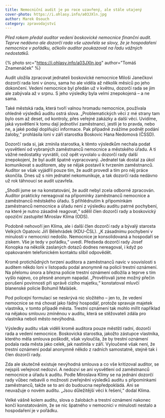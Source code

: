 ```yaml
---
title: Nemocniční audit je po roce uzavřený, ale stále utajený
cover-photo: https://i.ohlasy.info/a03JXln.jpg
author: Marek Osouch
category: zpravodajství
---
```


*Před rokem předal auditor vedení boskovické nemocnice finanční audit. Teprve nedávno ale dozorčí rada vše uzavřela se slovy, že je hospodaření nemocnice v pořádku, ačkoliv auditor poukazoval na řadu vážných nedostatků.*

{% photo src="https://i.ohlasy.info/a03JXln.jpg" author="Tomáš Znamenáček" %}

Audit uložila zpracovat jednateli boskovické nemocnice Miloši Janečkovi dozorčí rada loni v únoru, sama ho ale viděla až několik měsíců po jeho dokončení. Vedení nemocnice byl předán už v květnu, dozorčí rada se jím ale zabývala až v srpnu. S jeho výsledky byla velmi znepokojená – a ne sama.

Také městská rada, která tvoří valnou hromadu nemocnice, používala ohledně výsledků auditu ostrá slova. „Problematických věcí z mé strany tam bylo osm až deset, od kontroly, přes veřejné zakázky a další věci. Uvidíme, jaká vysvětlení k tomu dají jednotliví zaměstnanci, jestli je to pravda, nebo ne, a jaké podají doplňující informace. Pak případně zvážíme podnět podání žaloby,“ prohlásila loni v září starostka Boskovic Hana Nedomová (ČSSD).

Dozorčí rada si, jak zmínila starostka, k těmto výsledkům nechala podat vysvětlení od vybraných zaměstnanců nemocnice a městského úřadu. A ti vážné nedostatky vyvrátili, což opět vyvolalo u dozorčí rady další znepokojení, že byl audit špatně vypracovaný. Jednatel tak dostal za úkol komunikovat s auditorem, aby se nějak postavil k tvrzením zaměstnanců. Auditor se však vyjádřil pouze tím, že audit provedl a tím pro něj práce skončila. Dnes už s ním jednatel nekomunikuje, a tak dozorčí rada nedávno už rok táhnoucí se audit uzavřela.

„Shodli jsme se na konstatování, že audit nebyl zcela odborně zpracován. Auditor prakticky nereagoval na připomínky zaměstnanců nemocnice a zaměstnanců městského úřadu. S přihlédnutím k připomínkám zaměstnanců nemocnice a úřadu není z výsledku auditu patrné pochybení, na které je nutno zásadně reagovat,“ sdělil člen dozorčí rady a boskovický opoziční zastupitel Miroslav Klíma (ODS).

Podobně nehovoří jen Klíma, ale i další člen dozorčí rady a bývalý starosta Velkých Opatovic Jiří Bělehrádek (KDU-ČSL).  „K zásadnímu pochybení v minulosti v nemocnici nedošlo. Nemocnice je konsolidovaná a hospodaří se ziskem. Vše je tedy v pořádku,“ uvedl. Předseda dozorčí rady Josef Konopka na několik zaslaných dotazů dodnes nereagoval, i když po opakovaném telefonickém kontaktu slíbil odpovědět.

Kromě protichůdných tvrzení auditora a zaměstnanců navíc v souvislosti s auditem někdo loni v listopadu podal anonymně na policii trestní oznámení. Na přelomu února a března policie trestní oznámení odložila a teprve s tím vyšlo najevo, co přesně anonym napadal. „Prověřovali jsme možný přečin porušení povinnosti při správě cizího majetku,“ konstatoval mluvčí blanenské policie Bohumil Malášek.

Pod policejní formulací se neskrývá nic složitého – jen to, že vedení nemocnice se má chovat jako řádný hospodář, protože spravuje majetek vlastníka, v tomto případě města. Trestní oznámení tak mohlo mířit například na nějakou smlouvu zmíněnou v auditu, která se stěžovateli zdála pro vlastníka neboli město nevýhodná.

Výsledky auditu však viděli kromě auditora pouze městští radní, dozorčí rada a vedení nemocnice. Boskovická starostka, jakožto zástupce vlastníka, kterého měla smlouva poškodit, však vyloučila, že by trestní oznámení podala rada města jako celek, jak nastínila v září. Vyloučené však není, že trestní oznámení podal anonymně někdo z radních samostatně, stejně tak i člen dozorčí rady.

Zda ale skutečně existuje nevýhodná smlouva a co vše kritizoval auditor, se nejspíš veřejnost nedozví. A nedozví se ani vysvětlení od zaměstnanců nemocnice a úřadu k auditu. Podle Miroslava Klímy se na jednání dozorčí rady vůbec nebavili o možnosti zveřejnění výsledků auditu s připomínkami zaměstnanců, takže se to ani do budoucna nepředpokládá. Ani se neuvažuje o novém auditu. „Jsou důležitější věci k řešení,“ dodal Klíma.

Velké vášně kolem auditu, slova o žalobách a trestní oznámení nakonec končí konstatováním, že se nic špatného v nemocnici v minulosti nestalo a hospodaření je v pořádku.
